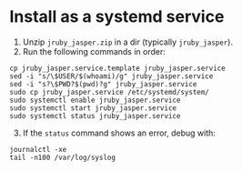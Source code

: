 # Install as a systemd service

1. Unzip `jruby_jasper.zip` in a dir (typically `jruby_jasper`).
2. Run the following commands in order: 
```
cp jruby_jasper.service.template jruby_jasper.service
sed -i "s/\$USER/$(whoami)/g" jruby_jasper.service
sed -i "s?\$PWD?$(pwd)?g" jruby_jasper.service
sudo cp jruby_jasper.service /etc/systemd/system/
sudo systemctl enable jruby_jasper.service
sudo systemctl start jruby_jasper.service
sudo systemctl status jruby_jasper.service
```

3. If the `status` command shows an error, debug with:
```
journalctl -xe
tail -n100 /var/log/syslog
```
